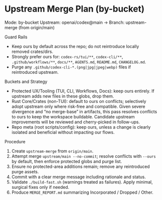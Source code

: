 # Upstream Merge Plan (by-bucket)

Mode: by-bucket
Upstream: openai/codex@main → Branch: upstream-merge (from origin/main)

Guard Rails
- Keep ours by default across the repo; do not reintroduce locally removed crates/dirs.
- Strongly prefer ours for: `codex-rs/tui/**`, `codex-cli/**`, `.github/workflows/**`, `docs/**`, `AGENTS.md`, `README.md`, `CHANGELOG.md`.
- Purge any `.github/codex-cli-*.(png|jpg|jpeg|webp)` files if reintroduced upstream.

Buckets and Strategy
- Protected UX/Tooling (TUI, CLI, Workflows, Docs): keep ours entirely. If upstream adds new files in these globs, drop them.
- Rust Core/Crates (non-TUI): default to ours on conflicts; selectively adopt upstream only where risk-free and compatible. Given severe divergence and “no merge-base” in artifacts, this pass resolves conflicts to ours to keep the workspace buildable. Candidate upstream improvements will be reviewed and cherry-picked in follow-ups.
- Repo meta (root scripts/config): keep ours, unless a change is clearly isolated and beneficial without impacting our flows.

Procedure
1) Create `upstream-merge` from `origin/main`.
2) Attempt merge `upstream/main --no-commit`; resolve conflicts with `--ours` by default, then enforce protected globs and purge list.
3) Ensure no protected-area additions remain; remove any reintroduced purge assets.
4) Commit with a clear merge message including rationale and status.
5) Validate `./build-fast.sh` (warnings treated as failures). Apply minimal, surgical fixes only if needed.
6) Produce `MERGE_REPORT.md` summarizing Incorporated / Dropped / Other.
